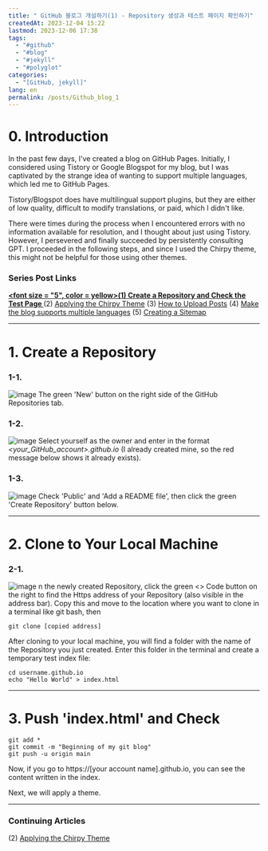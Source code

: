 ```yaml
---
title: " GitHub 블로그 개설하기(1) - Repository 생성과 테스트 페이지 확인하기"
createdAt: 2023-12-04 15:22
lastmod: 2023-12-06 17:38
tags:
  - "#github"
  - "#blog"
  - "#jekyll"
  - "#polyglot"
categories:
  - "[GitHub, jekyll]"
lang: en
permalink: /posts/Github_blog_1
---
```


# 0. Introduction

In the past few days, I've created a blog on GitHub Pages. Initially, I considered using Tistory or Google Blogspot for my blog, but I was captivated by the strange idea of wanting to support multiple languages, which led me to GitHub Pages.

Tistory/Blogspot does have multilingual support plugins, but they are either of low quality, difficult to modify translations, or paid, which I didn't like.

There were times during the process when I encountered errors with no information available for resolution, and I thought about just using Tistory. However, I persevered and finally succeeded by persistently consulting GPT. I proceeded in the following steps, and since I used the Chirpy theme, this might not be helpful for those using other themes.

### Series Post Links
<u><b><font size = "5", color = yellow>(1) Create a Repository and Check the Test Page </font ></b></u>
(2) [Applying the Chirpy Theme](https://hionpu.com/posts/Github_blog_2)
(3) [How to Upload Posts](https://hionpu.com/posts/Github_blog_3) 
(4) [Make the blog supports multiple languages](https://hionpu.com/posts/Github_blog_4) 
(5) [Creating a Sitemap](https://hionpu.com/posts/Github_blog_5) 


***

# 1. Create a Repository

### 1-1.
![image](https://github.com/hionpu/hionpu.github.io/assets/111286364/cb721c89-9865-4fbc-ae40-ebfbb0e12479)
The green 'New' button on the right side of the GitHub Repositories tab.

### 1-2.
![image](https://github.com/hionpu/hionpu.github.io/assets/111286364/dd573081-6fca-4e49-91d1-b1695488f991)
Select yourself as the owner and enter in the format _<your_GitHub_account>.github.io_ (I already created mine, so the red message below shows it already exists).

### 1-3.
![image](https://github.com/hionpu/hionpu.github.io/assets/111286364/76025c67-7d43-4735-9913-b57b0985ab2b)
Check 'Public' and 'Add a README file', then click the green 'Create Repository' button below.
***
# 2. Clone to Your Local Machine
### 2-1.
![image](https://github.com/hionpu/hionpu.github.io/assets/111286364/a229797f-8ae0-460c-ac42-61edcccc0a2d)
n the newly created Repository, click the green <> Code button on the right to find the Https address of your Repository (also visible in the address bar). Copy this and move to the location where you want to clone in a terminal like git bash, then

```
git clone [copied address]
```

After cloning to your local machine, you will find a folder with the name of the Repository you just created. Enter this folder in the terminal and create a temporary test index file:

```
cd username.github.io
echo "Hello World" > index.html
```
***
# 3. Push 'index.html' and Check
```
git add *
git commit -m "Beginning of my git blog"
git push -u origin main
```

Now, if you go to https://[your account name].github.io, you can see the content written in the index.

Next, we will apply a theme.

***
### Continuing Articles
(2) [Applying the Chirpy Theme](https://hionpu.com/posts/Github_blog_2)